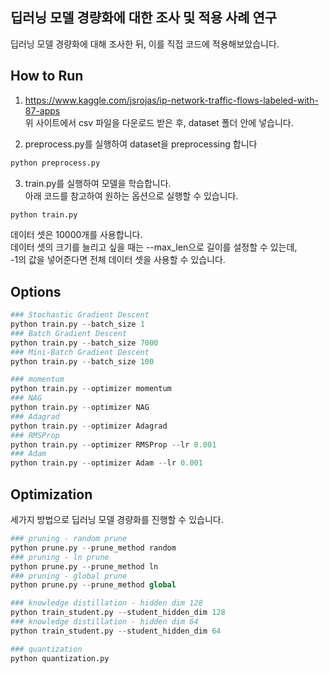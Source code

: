 딥러닝 모델 경량화에 대한 조사 및 적용 사례 연구
------------------------------------------ 
딥러닝 모델 경량화에 대해 조사한 뒤, 이를 직접 코드에 적용해보았습니다.

## How to Run
1. https://www.kaggle.com/jsrojas/ip-network-traffic-flows-labeled-with-87-apps  
위 사이트에서 csv 파일을 다운로드 받은 후, dataset 폴더 안에 넣습니다.  

2. preprocess.py를 실행하여 dataset을 preprocessing 합니다  
``` python
python preprocess.py
```  

3. train.py를 실행하여 모델을 학습합니다.  
아래 코드를 참고하여 원하는 옵션으로 실행할 수 있습니다.  
``` python
python train.py 
```

데이터 셋은 10000개를 사용합니다.  
데이터 셋의 크기를 늘리고 싶을 때는 --max_len으로 길이를 설정할 수 있는데,  
-1의 값을 넣어준다면 전체 데이터 셋을 사용할 수 있습니다.  

## Options  
``` python
### Stochastic Gradient Descent 
python train.py --batch_size 1
### Batch Gradient Descent
python train.py --batch_size 7000
### Mini-Batch Gradient Descent
python train.py --batch_size 100

### momentum
python train.py --optimizer momentum
### NAG
python train.py --optimizer NAG
### Adagrad
python train.py --optimizer Adagrad
### RMSProp
python train.py --optimizer RMSProp --lr 0.001
### Adam
python train.py --optimizer Adam --lr 0.001
```

## Optimization
세가지 방법으로 딥러닝 모델 경량화를 진행할 수 있습니다.
```python
### pruning - random prune
python prune.py --prune_method random
### pruning - ln prune
python prune.py --prune_method ln
### pruning - global prune
python prune.py --prune_method global

### knowledge distillation - hidden dim 128
python train_student.py --student_hidden_dim 128
### knowledge distillation - hidden dim 64
python train_student.py --student_hidden_dim 64

### quantization
python quantization.py
```
